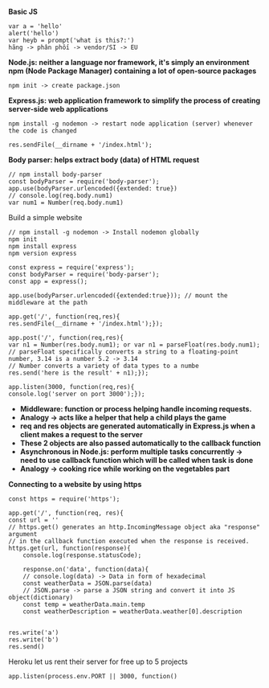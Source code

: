 **Basic JS**

    var a = 'hello'
    alert('hello')
    var heyb = prompt('what is this?:')
    hãng -> phân phối -> vendor/SI -> EU

**Node.js: neither a language nor framework, it's simply an environment**<br>
**npm (Node Package Manager) containing a lot of open-source packages**

    npm init -> create package.json
    
**Express.js: web application framework to simplify the process of creating server-side web applications**
    
    npm install -g nodemon -> restart node application (server) whenever the code is changed

    res.sendFile(__dirname + '/index.html');
    
**Body parser: helps extract body (data) of HTML request**

    // npm install body-parser
    const bodyParser = require('body-parser');
    app.use(bodyParser.urlencoded({extended: true})
    // console.log(req.body.num1)
    var num1 = Number(req.body.num1)
        
Build a simple website

    // npm install -g nodemon -> Install nodemon globally
    npm init 
    npm install express
    npm version express

    const express = require('express');
    const bodyParser = require('body-parser');
    const app = express();

    app.use(bodyParser.urlencoded({extended:true})); // mount the middleware at the path

    app.get('/', function(req,res){
    res.sendFile(__dirname + '/index.html');});

    app.post('/', function(req,res){
    var n1 = Number(res.body.num1); or var n1 = parseFloat(res.body.num1);
    // parseFloat specifically converts a string to a floating-point number, 3.14 is a number 5.2 -> 3.14
    // Number converts a variety of data types to a numbe
    res.send('here is the result' + n1);});
       
    app.listen(3000, function(req,res){
    console.log('server on port 3000');});
        
- **Middleware: function or process helping handle incoming requests.**
- **Analogy -> acts like a helper that help a child plays the game**<br>
- **req and res objects are generated automatically in Express.js when a client makes a request to the server**
- **These 2 objects are also passed automatically to the callback function**  
- **Asynchronous in Node.js: perform multiple tasks concurrently -> need to use callback function which will be called when task is done**
- **Analogy -> cooking rice while working on the vegetables part**<br>

**Connecting to a website by using https**

    const https = require('https');
    
    app.get('/', function(req, res){
    const url = ''
    // https.get() generates an http.IncomingMessage object aka "response" argument
    // in the callback function executed when the response is received.
    https.get(url, function(response){
        console.log(response.statusCode);
    
        response.on('data', function(data){
        // console.log(data) -> Data in form of hexadecimal
        const weatherData = JSON.parse(data) 
        // JSON.parse -> parse a JSON string and convert it into JS object(dictionary)
        const temp = weatherData.main.temp
        const weatherDescription = weatherData.weather[0].description

    
    res.write('a')
    res.write('b')
    res.send()

Heroku let us rent their server for free up to 5 projects

    app.listen(process.env.PORT || 3000, function()
